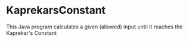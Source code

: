 # KaprekarsConstant
This Java program calculates a given (allowed) input until it reaches the Kaprekar's Constant
